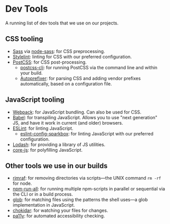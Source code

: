 # Dev Tools
A running list of dev tools that we use on our projects.

## CSS tooling
* [Sass](https://sass-lang.com/) via [node-sass](https://github.com/sass/node-sass): for CSS preprocessing.
* [Stylelint](https://www.npmjs.com/package/@sparkbox/stylelint-config-sparkbox): linting for CSS with our preferred configuration.
* [PostCSS](https://github.com/postcss/postcss): for CSS post-processing.
  * [postcss-cli](https://github.com/postcss/postcss-cli): for running PostCSS via the command line and within your build.
  * [Autoprefixer](https://github.com/postcss/autoprefixer): for parsing CSS and adding vendor prefixes automatically, based on a configuration file.

## JavaScript tooling
* [Webpack](https://webpack.js.org/): for JavaScript bundling. Can also be used for CSS.
* [Babel](https://babeljs.io/): for transpiling JavaScript. Allows you to use "next generation" JS, and have it work in current (and older) browsers.
* [ESLint](https://eslint.org/): for linting JavaScript.
  * [eslint-config-sparkbox](https://github.com/sparkbox/eslint-config-sparkbox): for linting JavaScript with our preferred configuration.
* [Lodash](https://lodash.com/): for providing a library of JS utilities.
* [core-js](https://github.com/zloirock/core-js): for polyfilling JavaScript.

## Other tools we use in our builds
* [rimraf](https://github.com/isaacs/rimraf): for removing directories via scripts—the UNIX command `rm -rf` for node.
* [npm-run-all](https://github.com/mysticatea/npm-run-all): for running multiple npm-scripts in parallel or sequential via the CLI or in a build process.
* [glob](https://github.com/isaacs/node-glob): for matching files using the patterns the shell uses—a glob implementation in JavaScript.
* [chokidar](https://github.com/paulmillr/chokidar): for watching your files for changes.
* [pa11y](https://github.com/pa11y/pa11y): for automated accessibility checking.
